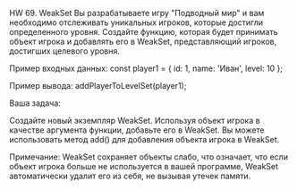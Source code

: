 HW 69. WeakSet
Вы разрабатываете игру "Подводный мир" и вам необходимо отслеживать уникальных игроков, 
которые достигли определенного уровня.
Создайте функцию, которая будет принимать объект игрока и добавлять его в WeakSet,
представляющий игроков, достигших целевого уровня.

Пример входных данных:
const player1 = { id: 1, name: 'Иван', level: 10 };

Пример вывода:
addPlayerToLevelSet(player1);

Ваша задача:

Создайте новый экземпляр WeakSet.
Используя объект игрока в качестве аргумента функции, добавьте его в WeakSet.
Вы можете использовать метод add() для добавления объекта игрока в WeakSet.

Примечание: WeakSet сохраняет объекты слабо, что означает, что если объект
игрока больше не используется в вашей программе, WeakSet автоматически удалит
его из себя, не вызывая утечек памяти.
